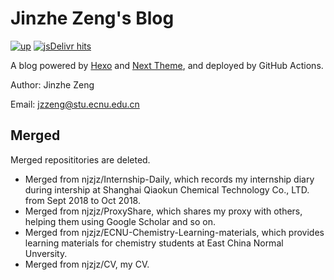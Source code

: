 # Jinzhe Zeng's Blog

[![up](https://img.shields.io/website-up-down-green-red/https/njzjz.win.svg?style=flat)](https://njzjz.win)
[![jsDelivr hits](https://data.jsdelivr.com/v1/package/gh/njzjz/njzjz.github.io/badge/all?style=rounded)](https://www.jsdelivr.com/package/gh/njzjz/njzjz.github.io)


A blog powered by [Hexo](https://github.com/hexojs/hexo) and [Next Theme](https://github.com/theme-next/hexo-theme-next), and deployed by GitHub Actions.

Author: Jinzhe Zeng

Email: jzzeng@stu.ecnu.edu.cn

## Merged

Merged reposititories are deleted.

* Merged from njzjz/Internship-Daily, which records my internship diary during intership at Shanghai Qiaokun Chemical Technology Co., LTD. from Sept 2018 to Oct 2018.
* Merged from njzjz/ProxyShare, which shares my proxy with others, helping them using Google Scholar and so on.
* Merged from njzjz/ECNU-Chemistry-Learning-materials, which provides learning materials for chemistry students at East China Normal Unversity.
* Merged from njzjz/CV, my CV.
